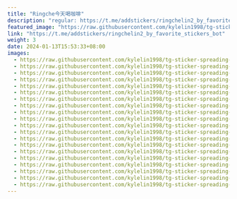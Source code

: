 ```yaml
---
title: "Ringche今天喝咖啡"
description: "regular: https://t.me/addstickers/ringchelin2_by_favorite_stickers_bot"
featured_image: "https://raw.githubusercontent.com/kylelin1998/tg-sticker-spreading-worldwide-images/main/img/17841ecd-ed1a-47d5-a228-118e8d338c21.jpg"
link: "https://t.me/addstickers/ringchelin2_by_favorite_stickers_bot"
weight: 3
date: 2024-01-13T15:53:33+08:00
images:
  - https://raw.githubusercontent.com/kylelin1998/tg-sticker-spreading-worldwide-images/main/img/17841ecd-ed1a-47d5-a228-118e8d338c21.jpg
  - https://raw.githubusercontent.com/kylelin1998/tg-sticker-spreading-worldwide-images/main/img/a12673df-52d4-4a64-8e42-acb182105546.jpg
  - https://raw.githubusercontent.com/kylelin1998/tg-sticker-spreading-worldwide-images/main/img/bacbbc4e-7bb3-4064-a33f-dc89c80e561e.jpg
  - https://raw.githubusercontent.com/kylelin1998/tg-sticker-spreading-worldwide-images/main/img/e0a5a226-0142-4b11-96eb-d556328e5ba6.jpg
  - https://raw.githubusercontent.com/kylelin1998/tg-sticker-spreading-worldwide-images/main/img/6e73198e-696d-4ab8-97eb-900f111a7a56.jpg
  - https://raw.githubusercontent.com/kylelin1998/tg-sticker-spreading-worldwide-images/main/img/b94934e3-bafc-40ae-a402-a3f30792ab77.jpg
  - https://raw.githubusercontent.com/kylelin1998/tg-sticker-spreading-worldwide-images/main/img/90a54a50-241d-47f6-9c38-7ba083413e43.jpg
  - https://raw.githubusercontent.com/kylelin1998/tg-sticker-spreading-worldwide-images/main/img/8972ac95-7a93-42ab-bc1f-833f243cf9b7.jpg
  - https://raw.githubusercontent.com/kylelin1998/tg-sticker-spreading-worldwide-images/main/img/d31ae269-3249-4623-8b2f-f615c5ae0603.jpg
  - https://raw.githubusercontent.com/kylelin1998/tg-sticker-spreading-worldwide-images/main/img/670479c3-7ef3-4767-a69c-0fc19b8c2767.jpg
  - https://raw.githubusercontent.com/kylelin1998/tg-sticker-spreading-worldwide-images/main/img/2ac60e01-02c9-4242-8d0e-d0beb589e77f.jpg
  - https://raw.githubusercontent.com/kylelin1998/tg-sticker-spreading-worldwide-images/main/img/0037c4c7-3726-48e7-86ec-91806c6e9b57.jpg
  - https://raw.githubusercontent.com/kylelin1998/tg-sticker-spreading-worldwide-images/main/img/0bb054d1-45f3-4aeb-a438-412d94ef90cd.jpg
  - https://raw.githubusercontent.com/kylelin1998/tg-sticker-spreading-worldwide-images/main/img/c0d67209-6d54-4449-8d7b-e96cd54bd346.jpg
  - https://raw.githubusercontent.com/kylelin1998/tg-sticker-spreading-worldwide-images/main/img/02ea166c-f349-4c92-9478-0226e69ea5bc.jpg
  - https://raw.githubusercontent.com/kylelin1998/tg-sticker-spreading-worldwide-images/main/img/c90d43b9-4277-4cfa-97d2-f6cb9584742d.jpg
  - https://raw.githubusercontent.com/kylelin1998/tg-sticker-spreading-worldwide-images/main/img/1fb0817a-23bb-4366-934a-97b7419044c7.jpg
  - https://raw.githubusercontent.com/kylelin1998/tg-sticker-spreading-worldwide-images/main/img/8822f17d-6719-4b75-b659-b456ea310422.jpg
  - https://raw.githubusercontent.com/kylelin1998/tg-sticker-spreading-worldwide-images/main/img/c342ecca-6835-47e3-ae1d-92ad3b172cae.jpg
  - https://raw.githubusercontent.com/kylelin1998/tg-sticker-spreading-worldwide-images/main/img/8f3f8905-d09a-4dcb-9bd9-99ee5248be9e.jpg
---
```

